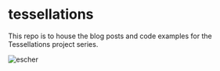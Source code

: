 # tessellations

This repo is to house the blog posts and code examples for the Tessellations project series.


![escher](http://uploads4.wikiart.org/images/m-c-escher/cycle.jpg)
